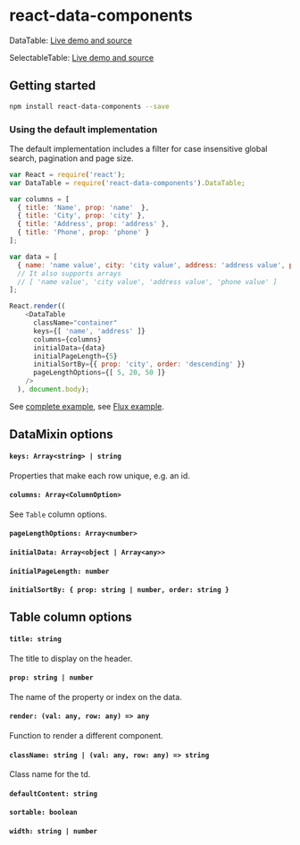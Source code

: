 # react-data-components

DataTable: [Live demo and source](http://jsbin.com/ziyawu/6/)

SelectableTable: [Live demo and source](http://jsbin.com/yokara/6/)

## Getting started

```sh
npm install react-data-components --save
```

### Using the default implementation

The default implementation includes a filter for case insensitive global search,
pagination and page size.

```javascript
var React = require('react');
var DataTable = require('react-data-components').DataTable;

var columns = [
  { title: 'Name', prop: 'name'  },
  { title: 'City', prop: 'city' },
  { title: 'Address', prop: 'address' },
  { title: 'Phone', prop: 'phone' }
];

var data = [
  { name: 'name value', city: 'city value', address: 'address value', phone: 'phone value' }
  // It also supports arrays
  // [ 'name value', 'city value', 'address value', 'phone value' ]
];

React.render((
    <DataTable
      className="container"
      keys={[ 'name', 'address' ]}
      columns={columns}
      initialData={data}
      initialPageLength={5}
      initialSortBy={{ prop: 'city', order: 'descending' }}
      pageLengthOptions={[ 5, 20, 50 ]}
    />
  ), document.body);
```

See [complete example](example/table/main.js), see [Flux example](example/flux/).

## DataMixin options

#### `keys: Array<string> | string`
Properties that make each row unique, e.g. an id.

#### `columns: Array<ColumnOption>`
See `Table` column options.

#### `pageLengthOptions: Array<number>`

#### `initialData: Array<object | Array<any>>`

#### `initialPageLength: number`

#### `initialSortBy: { prop: string | number, order: string }`

## Table column options

#### `title: string`
The title to display on the header.

#### `prop: string | number`
The name of the property or index on the data.

#### `render: (val: any, row: any) => any`
Function to render a different component.

#### `className: string | (val: any, row: any) => string`
Class name for the td.

#### `defaultContent: string`

#### `sortable: boolean`

#### `width: string | number`
